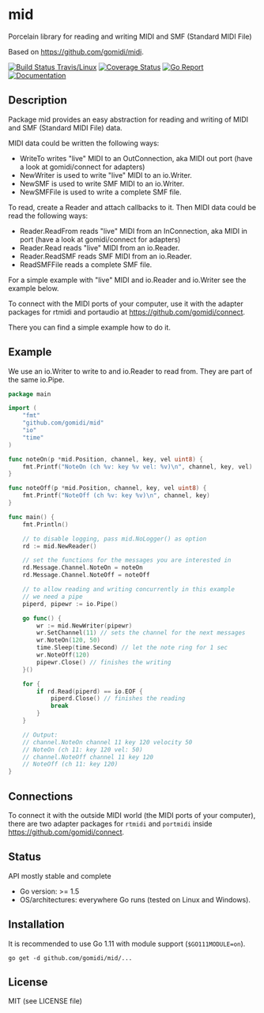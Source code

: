 # mid
Porcelain library for reading and writing MIDI and SMF (Standard MIDI File) 

Based on https://github.com/gomidi/midi.

[![Build Status Travis/Linux](https://travis-ci.org/gomidi/mid.svg?branch=master)](http://travis-ci.org/gomidi/mid) [![Coverage Status](https://coveralls.io/repos/github/gomidi/mid/badge.svg)](https://coveralls.io/github/gomidi/mid) [![Go Report](https://goreportcard.com/badge/github.com/gomidi/mid)](https://goreportcard.com/report/github.com/gomidi/mid) [![Documentation](http://godoc.org/github.com/gomidi/mid?status.png)](http://godoc.org/github.com/gomidi/mid)

## Description

Package mid provides an easy abstraction for reading and writing of MIDI and SMF (Standard MIDI File) data.

MIDI data could be written the following ways:

- WriteTo writes "live" MIDI to an OutConnection, aka MIDI out port (have a look at gomidi/connect for adapters)
- NewWriter is used to write "live" MIDI to an io.Writer.
- NewSMF is used to write SMF MIDI to an io.Writer.
- NewSMFFile is used to write a complete SMF file.

To read, create a Reader and attach callbacks to it.
Then MIDI data could be read the following ways:

- Reader.ReadFrom reads "live" MIDI from an InConnection, aka MIDI in port (have a look at gomidi/connect for adapters)
- Reader.Read reads "live" MIDI from an io.Reader.
- Reader.ReadSMF reads SMF MIDI from an io.Reader.
- ReadSMFFile reads a complete SMF file.

For a simple example with "live" MIDI and io.Reader and io.Writer see the example below.

To connect with the MIDI ports of your computer, use it with
the adapter packages for rtmidi and portaudio at https://github.com/gomidi/connect.

There you can find a simple example how to do it.

## Example

We use an io.Writer to write to and io.Reader to read from. They are part of
the same io.Pipe.

```go
package main

import (
    "fmt"
    "github.com/gomidi/mid"
    "io"
    "time"
)

func noteOn(p *mid.Position, channel, key, vel uint8) {
    fmt.Printf("NoteOn (ch %v: key %v vel: %v)\n", channel, key, vel)
}

func noteOff(p *mid.Position, channel, key, vel uint8) {
    fmt.Printf("NoteOff (ch %v: key %v)\n", channel, key)
}

func main() {
    fmt.Println()

    // to disable logging, pass mid.NoLogger() as option
    rd := mid.NewReader()

    // set the functions for the messages you are interested in
    rd.Message.Channel.NoteOn = noteOn
    rd.Message.Channel.NoteOff = noteOff

    // to allow reading and writing concurrently in this example
    // we need a pipe
    piperd, pipewr := io.Pipe()

    go func() {
        wr := mid.NewWriter(pipewr)
        wr.SetChannel(11) // sets the channel for the next messages
        wr.NoteOn(120, 50)
        time.Sleep(time.Second) // let the note ring for 1 sec
        wr.NoteOff(120)
        pipewr.Close() // finishes the writing
    }()

    for {
        if rd.Read(piperd) == io.EOF {
            piperd.Close() // finishes the reading
            break
        }
    }

    // Output:
    // channel.NoteOn channel 11 key 120 velocity 50
    // NoteOn (ch 11: key 120 vel: 50)
    // channel.NoteOff channel 11 key 120
    // NoteOff (ch 11: key 120)
}
```

## Connections

To connect it with the outside MIDI world (the MIDI ports of your computer), there are two adapter packages for
`rtmidi` and `portmidi` inside https://github.com/gomidi/connect.

## Status

API mostly stable and complete

- Go version: >= 1.5
- OS/architectures: everywhere Go runs (tested on Linux and Windows).

## Installation

It is recommended to use Go 1.11 with module support (`$GO111MODULE=on`).

```
go get -d github.com/gomidi/mid/...
```

## License

MIT (see LICENSE file) 
